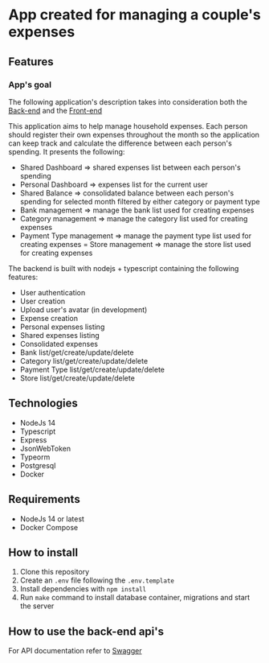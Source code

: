 
# App created for managing a couple's expenses

## Features

### App's goal

The following application's description takes into consideration both the [Back-end](https://github.com/GuiziBr/expenses) and the [Front-end](https://github.com/GuiziBr/expenses_portal)

This application aims to help manage household expenses. Each person should register their own expenses throughout the month so the application can keep track and calculate the difference between each person's spending. It presents the following:

- Shared Dashboard => shared expenses list between each person's spending
- Personal Dashboard => expenses list for the current user
- Shared Balance => consolidated balance between each person's spending for selected month filtered by either category or payment type
- Bank management => manage the bank list used for creating expenses
- Category management => manage the category list used for creating expenses
- Payment Type management => manage the payment type list used for creating expenses
= Store management => manage the store list used for creating expenses

The backend is built with nodejs + typescript containing the following features:

* User authentication
* User creation
* Upload user's avatar (in development)
* Expense creation
* Personal expenses listing
* Shared expenses listing
* Consolidated expenses
* Bank list/get/create/update/delete
* Category list/get/create/update/delete
* Payment Type list/get/create/update/delete
* Store list/get/create/update/delete

## Technologies

* NodeJs 14
* Typescript
* Express
* JsonWebToken
* Typeorm
* Postgresql
* Docker

## Requirements

* NodeJs 14 or latest
* Docker Compose

## How to install

 1. Clone this repository
 2. Create an `.env` file following the `.env.template`
 3. Install dependencies with `npm install`
 4. Run `make` command to install database container, migrations and start the server

## How to use the back-end api's

For API documentation refer to [Swagger](https://food-expenses.herokuapp.com/doc/)
